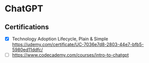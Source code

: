 # ChatGPT

## Certifications
- [x] Technology Adoption Lifecycle, Plain & Simple https://udemy.com/certificate/UC-7036e7d8-2803-44e7-bfb5-5980ed11ddfc/
- [ ] https://www.codecademy.com/courses/intro-to-chatgpt
